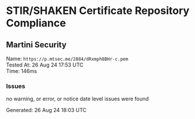 # STIR/SHAKEN Certificate Repository Compliance

## Martini Security

Name: `https://p.mtsec.me/2884/dRxmph8BHr-c.pem`\
Tested At: 26 Aug 24 17:53 UTC\
Time: 146ms

### Issues

no warning, or error, or notice date level issues were found

Generated: 26 Aug 24 18:03 UTC